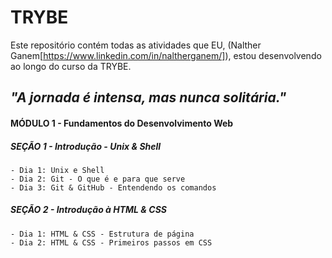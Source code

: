 # TRYBE

Este repositório contém todas as atividades que EU, (Nalther Ganem[https://www.linkedin.com/in/naltherganem/]), estou desenvolvendo ao longo do curso da TRYBE. 

## _"A jornada é intensa, mas nunca solitária."_

#### MÓDULO 1 - Fundamentos do Desenvolvimento Web

##### SEÇÃO 1 - Introdução - Unix & Shell
    - Dia 1: Unix e Shell
    - Dia 2: Git - O que é e para que serve
    - Dia 3: Git & GitHub - Entendendo os comandos

##### SEÇÃO 2 - Introdução à HTML & CSS
    - Dia 1: HTML & CSS - Estrutura de página
    - Dia 2: HTML & CSS - Primeiros passos em CSS